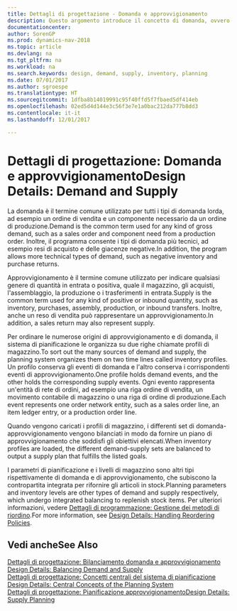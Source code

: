 ```yaml
---
title: Dettagli di progettazione - Domanda e approvvigionamento
description: Questo argomento introduce il concetto di domanda, ovvero il termine comune utilizzato per tutti i tipi di domanda lorda, ad esempio un ordine di vendita e un componente necessario da un ordine di produzione.
documentationcenter: 
author: SorenGP
ms.prod: dynamics-nav-2018
ms.topic: article
ms.devlang: na
ms.tgt_pltfrm: na
ms.workload: na
ms.search.keywords: design, demand, supply, inventory, planning
ms.date: 07/01/2017
ms.author: sgroespe
ms.translationtype: HT
ms.sourcegitcommit: 1dfba8b14019991c95f40ffd5f7fbaed5df414eb
ms.openlocfilehash: 02ed5d4d144e3c56f3e7e1a0bac212da777b8dd3
ms.contentlocale: it-it
ms.lasthandoff: 12/01/2017

---
```

# <a name="design-details-demand-and-supply"></a><span data-ttu-id="db918-103">Dettagli di progettazione: Domanda e approvvigionamento</span><span class="sxs-lookup"><span data-stu-id="db918-103">Design Details: Demand and Supply</span></span>
<span data-ttu-id="db918-104">La domanda è il termine comune utilizzato per tutti i tipi di domanda lorda, ad esempio un ordine di vendita e un componente necessario da un ordine di produzione.</span><span class="sxs-lookup"><span data-stu-id="db918-104">Demand is the common term used for any kind of gross demand, such as a sales order and component need from a production order.</span></span> <span data-ttu-id="db918-105">Inoltre, il programma consente i tipi di domanda più tecnici, ad esempio resi di acquisto e delle giacenze negative.</span><span class="sxs-lookup"><span data-stu-id="db918-105">In addition, the program allows more technical types of demand, such as negative inventory and purchase returns.</span></span>  
  
<span data-ttu-id="db918-106">Approvvigionamento è il termine comune utilizzato per indicare qualsiasi genere di quantità in entrata o positiva, quale il magazzino, gli acquisti, l'assemblaggio, la produzione o i trasferimenti in entrata.</span><span class="sxs-lookup"><span data-stu-id="db918-106">Supply is the common term used for any kind of positive or inbound quantity, such as inventory, purchases, assembly, production, or inbound transfers.</span></span> <span data-ttu-id="db918-107">Inoltre, anche un reso di vendita può rappresentare un approvvigionamento.</span><span class="sxs-lookup"><span data-stu-id="db918-107">In addition, a sales return may also represent supply.</span></span>  
  
<span data-ttu-id="db918-108">Per ordinare le numerose origini di approvvigionamento e di domanda, il sistema di pianificazione le organizza su due righe chiamate profili di magazzino.</span><span class="sxs-lookup"><span data-stu-id="db918-108">To sort out the many sources of demand and supply, the planning system organizes them on two time lines called inventory profiles.</span></span> <span data-ttu-id="db918-109">Un profilo conserva gli eventi di domanda e l'altro conserva i corrispondenti eventi di approvvigionamento.</span><span class="sxs-lookup"><span data-stu-id="db918-109">One profile holds demand events, and the other holds the corresponding supply events.</span></span> <span data-ttu-id="db918-110">Ogni evento rappresenta un'entità di rete di ordini, ad esempio una riga ordine di vendita, un movimento contabile di magazzino o una riga di ordine di produzione.</span><span class="sxs-lookup"><span data-stu-id="db918-110">Each event represents one order network entity, such as a sales order line, an item ledger entry, or a production order line.</span></span>  
  
<span data-ttu-id="db918-111">Quando vengono caricati i profili di magazzino, i differenti set di domanda-approvvigionamento vengono bilanciati in modo da fornire un piano di approvvigionamento che soddisfi gli obiettivi elencati.</span><span class="sxs-lookup"><span data-stu-id="db918-111">When inventory profiles are loaded, the different demand-supply sets are balanced to output a supply plan that fulfills the listed goals.</span></span>  
  
<span data-ttu-id="db918-112">I parametri di pianificazione e i livelli di magazzino sono altri tipi rispettivamente di domanda e di approvvigionamento, che subiscono la contropartita integrata per rifornire gli articoli in stock.</span><span class="sxs-lookup"><span data-stu-id="db918-112">Planning parameters and inventory levels are other types of demand and supply respectively, which undergo integrated balancing to replenish stock items.</span></span> <span data-ttu-id="db918-113">Per ulteriori informazioni, vedere [Dettagli di programmazione: Gestione dei metodi di riordino](design-details-handling-reordering-policies.md).</span><span class="sxs-lookup"><span data-stu-id="db918-113">For more information, see [Design Details: Handling Reordering Policies](design-details-handling-reordering-policies.md).</span></span>  
  
## <a name="see-also"></a><span data-ttu-id="db918-114">Vedi anche</span><span class="sxs-lookup"><span data-stu-id="db918-114">See Also</span></span>  
<span data-ttu-id="db918-115">[Dettagli di progettazione: Bilanciamento domanda e approvvigionamento](design-details-balancing-demand-and-supply.md) </span><span class="sxs-lookup"><span data-stu-id="db918-115">[Design Details: Balancing Demand and Supply](design-details-balancing-demand-and-supply.md) </span></span>  
<span data-ttu-id="db918-116">[Dettagli di progettazione: Concetti centrali del sistema di pianificazione](design-details-central-concepts-of-the-planning-system.md) </span><span class="sxs-lookup"><span data-stu-id="db918-116">[Design Details: Central Concepts of the Planning System](design-details-central-concepts-of-the-planning-system.md) </span></span>  
[<span data-ttu-id="db918-117">Dettagli di progettazione: Pianificazione approvvigionamento</span><span class="sxs-lookup"><span data-stu-id="db918-117">Design Details: Supply Planning</span></span>](design-details-supply-planning.md)

